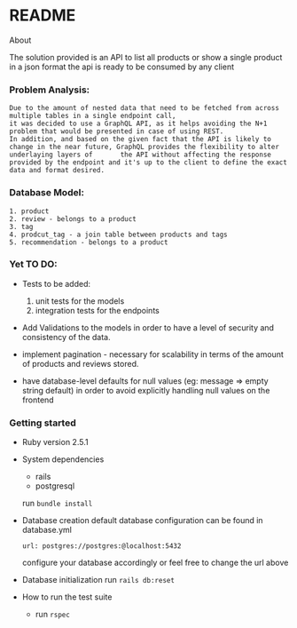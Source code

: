 # README

About

The solution provided is an API to list all products or show a single product in a json format
the api is ready to be consumed by any client

 ### Problem Analysis:
 
    Due to the amount of nested data that need to be fetched from across multiple tables in a single endpoint call,
    it was decided to use a GraphQL API, as it helps avoiding the N+1 problem that would be presented in case of using REST.
    In addition, and based on the given fact that the API is likely to change in the near future, GraphQL provides the flexibility to alter underlaying layers of       the API without affecting the response provided by the endpoint and it's up to the client to define the exact data and format desired.

 ### Database Model:

    1. product
    2. review - belongs to a product
    3. tag
    4. prodcut_tag - a join table between products and tags
    5. recommendation - belongs to a product



### Yet TO DO:
  - Tests to be added:
    1. unit tests for the models
    2. integration tests for the endpoints

  - Add Validations to the models in order to have a level of security and consistency of the data.
  - implement pagination - necessary for scalability in terms of the amount of products and reviews stored.
  - have database-level defaults for null values (eg: message => empty string default) in order to avoid explicitly handling null values on the frontend

### Getting started

* Ruby version
  2.5.1
  
* System dependencies
  - rails
  - postgresql
  
  run `bundle install`

* Database creation
  default database configuration can be found in database.yml
  
  `url: postgres://postgres:@localhost:5432`
  
  configure your database accordingly or feel free to change the url above

* Database initialization
  run `rails db:reset`

* How to run the test suite
  - run `rspec`


